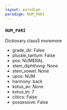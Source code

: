 ```yaml
---
layout: paradigm
paradigm: NUM_PARI
---
```

### ` NUM_PARI `

Dictionary class5 moremore
* grade_dir: False
* plurale_tantum: False
* pos: NUMERAL
* stem_diphthong: None
* stem_vowel: None
* upos: NUM
* harmony: back
* kotus_av: None
* kotus_tn: 7
* clitics: False
* possessive: False
